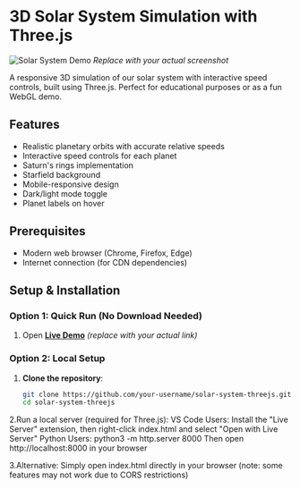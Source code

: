 # 3D Solar System Simulation with Three.js

![Solar System Demo](screenshot.gif) *Replace with your actual screenshot*

A responsive 3D simulation of our solar system with interactive speed controls, built using Three.js. Perfect for educational purposes or as a fun WebGL demo.

## Features

- Realistic planetary orbits with accurate relative speeds
- Interactive speed controls for each planet
- Saturn's rings implementation
- Starfield background
- Mobile-responsive design
- Dark/light mode toggle
- Planet labels on hover

## Prerequisites

- Modern web browser (Chrome, Firefox, Edge)
- Internet connection (for CDN dependencies)

## Setup & Installation

### Option 1: Quick Run (No Download Needed)
1. Open **[Live Demo](https://your-github-io-link.github.io)** *(replace with your actual link)*

### Option 2: Local Setup
1. **Clone the repository**:
   ```bash
   git clone https://github.com/your-username/solar-system-threejs.git
   cd solar-system-threejs
2.Run a local server (required for Three.js):
  VS Code Users: Install the "Live Server" extension, then right-click index.html and select "Open with Live Server"
  Python Users:
  python3 -m http.server 8000
  Then open http://localhost:8000 in your browser

3.Alternative: Simply open index.html directly in your browser (note: some features may not work due to CORS restrictions)

